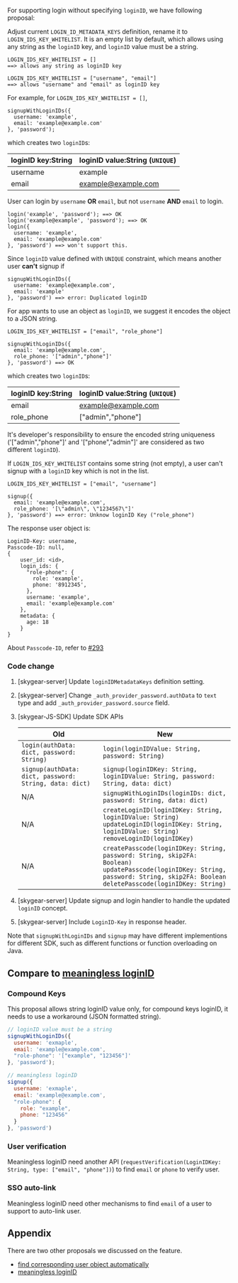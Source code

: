 For supporting login without specifying `loginID`, we have following proposal:

Adjust current `LOGIN_ID_METADATA_KEYS` definition, rename it to `LOGIN_IDS_KEY_WHITELIST`. It is an empty list by default, which allows using any string as the `loginID` key, and `loginID` value must be a string.

```
LOGIN_IDS_KEY_WHITELIST = []
==> allows any string as loginID key

LOGIN_IDS_KEY_WHITELIST = ["username", "email"]
==> allows "username" and "email" as loginID key
```

For example, for `LOGIN_IDS_KEY_WHITELIST = []`,

```
signupWithLoginIDs({
  username: 'example',
  email: 'example@example.com'
}, 'password');
```

which creates two `loginID`s:

| loginID key:String | loginID value:String (`UNIQUE`) |
| --- | --- |
| username | example |
| email | example@example.com |

User can login by `username` **OR** `email`, but not `username` **AND** `email` to login.

```
login('example', 'password'); ==> OK
login('example@example', 'password'); ==> OK
login({
  username: 'example',
  email: 'example@example.com'
}, 'password') ==> won't support this.
```

Since `loginID` value defined with `UNIQUE` constraint, which means another user **can't** signup if

```
signupWithLoginIDs({
  username: 'example@example.com',
  email: 'example'
}, 'password') ==> error: Duplicated loginID
```

For app wants to use an object as `loginID`, we suggest it encodes the object to a JSON string.

```
LOGIN_IDS_KEY_WHITELIST = ["email", "role_phone"]

signupWithLoginIDs({
  email: 'example@example.com',
  role_phone: '["admin","phone"]'
}, 'password') ==> OK
```

which creates two `loginID`s:

| loginID key:String | loginID value:String (`UNIQUE`) |
| --- | --- |
| email | example@example.com |
| role_phone | ["admin","phone"] |

It's developer's responsibility to ensure the encoded string uniqueness ('["admin","phone"]' and '["phone","admin"]' are considered as two different `loginID`). 

If `LOGIN_IDS_KEY_WHITELIST` contains some string (not empty), a user can't signup with a `loginID` key which is not in the list.

```
LOGIN_IDS_KEY_WHITELIST = ["email", "username"]

signup({
  email: 'example@example.com',
  role_phone: '[\"admin\", \"1234567\"]'
}, 'password') ==> error: Unknow loginID Key ("role_phone")
```

The response user object is:

```
LoginID-Key: username,
Passcode-ID: null,
{
    user_id: <id>,
    login_ids: {
      "role-phone": {
        role: 'example',
        phone: '8912345',
      },
      username: 'example',
      email: 'example@example.com'
    },
    metadata: {
      age: 18
    }
}
```

About `Passcode-ID`, refer to [#293](https://github.com/SkygearIO/features/issues/293)

### Code change

1. [skygear-server] Update `loginIDMetadataKeys` definition setting.
2. [skygear-server] Change `_auth_provider_password.authData` to `text` type and add `_auth_provider_password.source` field.
3. [skygear-JS-SDK] Update SDK APIs

   | Old | New |
   | -------- | -------- |
   | `login(authData: dict, password: String)` | `login(loginIDValue: String, password: String)` |
   | `signup(authData: dict, password: String, data: dict)` | `signup(loginIDKey: String, loginIDValue: String, password: String, data: dict)` |
   | N/A | `signupWithLoginIDs(loginIDs: dict, password: String, data: dict)` |
   | N/A | `createLoginID(loginIDKey: String, loginIDValue: String)`<br/>`updateLoginID(loginIDKey: String, loginIDValue: String)`<br/>`removeLoginID(loginIDKey)` |
   | N/A | `createPasscode(loginIDKey: String, password: String, skip2FA: Boolean)`<br/>`updatePasscode(loginIDKey: String, password: String, skip2FA: Boolean`<br/>`deletePasscode(loginIDKey: String)` |
4. [skygear-server] Update signup and login handler to handle the updated `loginID` concept.
5. [skygear-server] Include `LoginID-Key` in response header.

Note that `signupWithLoginIDs` and `signup` may have different implementions for different SDK, such as different functions or function overloading on Java.

## Compare to [meaningless loginID](appendix.md#proposal-2---meaningless-login-id)


### Compound Keys

This proposal allows string loginID value only, for compound keys loginID, it needs to use a workaround (JSON formatted string).

```javascript
// loginID value must be a string
signupWithLoginIDs({
  username: 'exmaple',
  email: 'example@example.com',
  "role-phone": '["example", "123456"]'
}, 'password'); 

// meaningless loginID
signup({
  username: 'exmaple',
  email: 'example@example.com',
  "role-phone": {
    role: "example",
    phone: "123456"
  }
}, 'password')
```

### User verification

Meaningless loginID need another API (`requestVerification(LoginIDKey: String, type: ["email", "phone"])`) to find `email` or `phone` to verify user.

### SSO auto-link

Meaningless loginID need other mechanisms to find `email` of a user to support to auto-link user.

## Appendix

There are two other proposals we discussed on the feature. 

- [find corresponding user object automatically](appendix.md#proposal-1---auth-gear-find-corresponding-user-object-automatically)
- [meaningless loginID](appendix.md#proposal-2---meaningless-login-id)